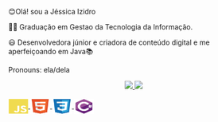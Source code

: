 😊Olá! sou a Jéssica Izidro

👩‍🎓 Graduação em Gestao da Tecnologia da Informação.

😃 Desenvolvedora júnior e criadora de conteúdo digital e me aperfeiçoando em Java📚

Pronouns: ela/dela

<div align="center">
  <a href="https://github.com/jessicaIzidro">
  <img height="180em" src="https://github-readme-stats.vercel.app/api?username=j-izidro&show_icons=true&theme=dracula&include_all_commits=true&count_private=true"/>
  <img height="180em" src="https://github-readme-stats.vercel.app/api/top-langs/?username=j-izidro&layout=compact&langs_count=7&theme=dracula"/>
</div>
  
  <div style="display: inline_block"><br>
  <img align="center" alt="j-izidro-Js" height="30" width="40" src="https://raw.githubusercontent.com/devicons/devicon/master/icons/javascript/javascript-plain.svg">
  <img align="center" alt="j-izidro-HTML" height="30" width="40" src="https://raw.githubusercontent.com/devicons/devicon/master/icons/html5/html5-original.svg">
  <img align="center" alt="j-izidro-CSS" height="30" width="40" src="https://raw.githubusercontent.com/devicons/devicon/master/icons/css3/css3-original.svg">
  <img align="center" alt="j-izidro-Csharp" height="30" width="40" src="https://raw.githubusercontent.com/devicons/devicon/master/icons/csharp/csharp-original.svg">
  
  
  

  
   

 

    
  
